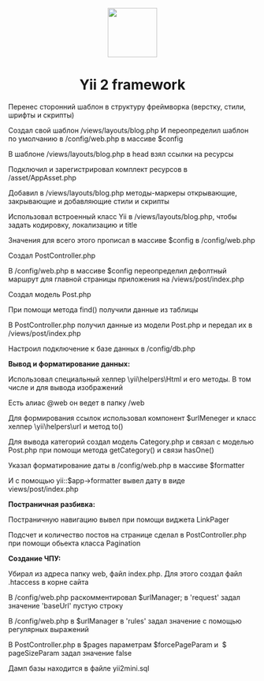 <p align="center"><img src="https://avatars0.githubusercontent.com/u/993323" height="100px"></p>
<h1 align="center">Yii 2 framework</h1>

Перенес сторонний шаблон в структуру фреймворка (верстку, стили, шрифты и скрипты)

Создал свой шаблон /views/layouts/blog.php И переопределил шаблон по умолчанию в /config/web.php в массиве $config

В шаблоне /views/layouts/blog.php в head взял ссылки на ресурсы

Подключил и зарегистрировал комплект ресурсов в /asset/AppAsset.php

Добавил в /views/layouts/blog.php методы-маркеры открывающие, закрывающие и добавляющие стили и скрипты

Использовал встроенный класс Yii в /views/layouts/blog.php, чтобы задать кодировку, локализацию и title

Значения для всего этого прописал в массиве $config в /config/web.php

Создал PostController.php

В /config/web.php в массиве $config переопределил дефолтный маршрут для главной страницы приложения на /views/post/index.php

Создал модель Post.php

При помощи метода find() получили данные из таблицы

В PostController.php получил данные из модели Post.php и передал их в /views/post/index.php

Настроил подключение к базе данных в /config/db.php

<b>Вывод и форматирование данных:</b>

Использовал специальный хелпер \yii\helpers\Html и его методы. В том числе и для вывода изображений

Есть алиас @web он ведет в папку /web

Для формирования ссылок использовал компонент $urlMeneger и класс хелпер \yii\helpers\url и метод to()

Для вывода категорий создал модель Category.php и связал с моделью Post.php при помощи метода getCategory() и связи hasOne()

Указал форматирование даты в /config/web.php в массиве $formatter

И с помощью yii::$app->formatter вывел дату в виде views/post/index.php

<b>Постраничная разбивка:</b>

Постраничную навигацию вывел при помощи виджета LinkPager

Подсчет и количество постов на странице сделал в PostController.php при помощи обьекта класса Pagination

<b>Создание ЧПУ:</b>

Убирал из адреса папку web, файл index.php. Для этого создал файл .htaccess в корне сайта

В /config/web.php раскомментировал $urlManager; в 'request' задал значение 'baseUrl' пустую строку

В /config/web.php в $urlManager в 'rules' задал значение с помощью регулярных выражений

В PostController.php в $pages параметрам $forcePageParam и  $ pageSizeParam задал значение false

Дамп базы находится в файле yii2mini.sql

